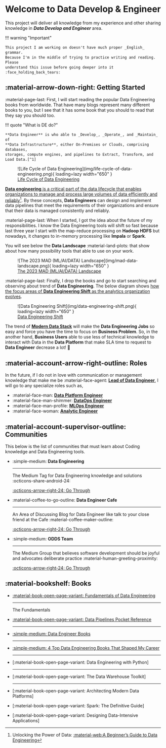 # Welcome to **Data Develop & Engineer**

This project will deliver all knowledge from my experience and other sharing
knowledge in **_Data Develop and Engineer_** area.

!!! warning "Important"

    This project I am working on doesn't have much proper _English_ grammar.
    Because I'm in the middle of trying to practice writing and reading. Please
    understand this issue before going deeper into it :face_holding_back_tears:

## :material-arrow-down-right: Getting Started

:material-page-last: First, I will start reading the popular Data Engineering books from worldwide. That
have many blogs represent many different books to you, but I see that it has some
book that you should to read that they say you should too.

!!! quote "What is DE do?"

    **Data Engineer** is who able to _Develop_, _Operate_, and _Maintain_ of
    **Data Infrastructure**, either On-Premises or Clouds, comprising databases,
    storages, compute engines, and pipelines to Extract, Transform, and Load Data.[^1]

<figure markdown="span">
  ![Life Cycle of Data Engineering](img/life-cycle-of-data-engineering.png){ loading=lazy width="650" }
  <figcaption><a href="https://www.techment.com/unlocking-the-power-of-data-a-beginners-guide-to-data-engineering/">Life Cycle of Data Engineering</a></figcaption>
</figure>

<u>**Data engineering** is a critical part of the data lifecycle that enables organizations
to manage and process large volumes of data efficiently and reliably</u>[^3].
By these concepts, **Data Engineers** can design and implement data pipelines
that meet the requirements of their organizations and ensure that their data is
managed consistently and reliably.

:material-page-last: When I started, I got the idea about the future of my responsibilities.
I know the Data Engineering tools will shift so fast because last three year I
start with the map-reduce processing on **Hadoop HDFS** but nowadays, it changes
to in-memory processing like **Impala** or **Spark**.

You will see below the **Data Landscape** :material-land-plots: that show about how
many possibility tools that able to use on your work.

<figure markdown="span">
  ![The 2023 MAD (ML/AI/DATA) Landscape](img/mad-data-landscape.png){ loading=lazy width="650" }
  <figcaption><a href="https://mad.firstmark.com/">The 2023 MAD (ML/AI/DATA) Landscape</a></figcaption>
</figure>

:material-page-last: Finally, I drop the books and go to start searching and
observing about trend of **Data Engineering**. The below diagram shows <u>how the
focus areas of **Data Engineering Shift** as the analytics organization evolves</u>.

<figure markdown="span">
  ![Data Engineering Shift](img/data-engineering-shift.png){ loading=lazy width="650" }
  <figcaption><a href="https://medium.com/@AnalyticsAtMeta/the-future-of-the-data-engineer-part-i-32bd125465be">Data Engineering Shift</a></figcaption>
</figure>

The trend of <u>**Modern Data Stack**</u> will make the **Data Engineering Jobs**
so easy and force you have the time to focus on **Business Problem**. So, in the
another hand, **Business Users** able to use less of technical knowledge to interact
with Data in the **Data Platform** that make SLA time to request to **Data Engineer**
decrease a lot! :partying_face:

## :material-account-arrow-right-outline: Roles

In the future, if I do not in love with communication or management knowledge
that make me be :material-face-agent: [**Lead of Data Engineer**](roles/lead_data_engineer/index.md),
I will go to any specialize roles such as,

<div class="grid cards" markdown>

- :material-face-man: [**Data Platform Engineer**](roles/data_platform_engineer/index.md)
- :material-face-man-shimmer: [**DataOps Engineer**](roles/dataops_engineer/index.md)
- :material-face-man-profile: [**MLOps Engineer**](roles/mlops_engineer/index.md)
- :material-face-woman: [**Analytic Engineer**](roles/analytic_engineer/index.md)

</div>

## :material-account-supervisor-outline: Communities

This below is the list of communities that must learn about Coding knowledge and
Data Engineering tools.

<div class="grid cards" markdown>

-   :simple-medium: **Data Engineering**

    ---
    The Medium Tag for Data Engineering knowledge and solutions :octicons-share-android-24:

    [:octicons-arrow-right-24: Go Through](https://medium.com/tag/data-engineering)

-   :material-coffee-to-go-outline: **Data Engineer Cafe**

    ---
    An Area of Discussing Blog for Data Engineer like talk to your close friend
    at the Cafe :material-coffee-maker-outline:

    [:octicons-arrow-right-24: Go Through](https://discuss.dataengineercafe.io/)

-   :simple-medium: **ODDS Team**

    ---
    The Medium Group that believes software development should be joyful and
    advocates deliberate practice :material-human-greeting-proximity:

    [:octicons-arrow-right-24: Go Through](https://medium.com/tag/data-engineering)

</div>

## :material-bookshelf: Books

<div class="grid cards" markdown>

-   [:material-book-open-page-variant: Fundamentals of Data Engineering](blogs/posts/book/book-fundamentals-of-data-engineering.md)

    ---
    The Fundamentals

-   [:material-book-open-page-variant: Data Pipelines Pocket Reference](blogs/posts/book/book-data-pipelines-pocket-reference.md)

    ---


-   [:simple-medium: Data Engineer Books](https://towardsdatascience.com/data-engineering-books-f373005d53fc)

    ---

-   [:simple-medium: 4 Top Data Engineering Books That Shaped My Career](https://medium.com/towards-data-engineering/4-top-data-engineering-books-that-shaped-my-career-472a519dc34f)

    ---

-   [:material-book-open-page-variant: Data Engineering with Python]

    ---

-   [:material-book-open-page-variant: The Data Warehouse Toolkit]

    ---

-   [:material-book-open-page-variant: Architecting Modern Data Platforms]
-   [:material-book-open-page-variant: Spark: The Definitive Guide]
-   [:material-book-open-page-variant: Designing Data-Intensive Applications]

</div>

[^1]: Information of this quote reference from [:simple-medium: What is Data Engineering?](https://medium.com/codex/what-is-data-engineering-407bcf860baf)
[^2]: [:material-land-plots: The 2023 MAD (ML/AI/DATA) Landscape](https://mad.firstmark.com/)
[^3]: Unlocking the Power of Data: [:material-web:A Beginner’s Guide to Data Engineering](https://www.techment.com/unlocking-the-power-of-data-a-beginners-guide-to-data-engineering/)

